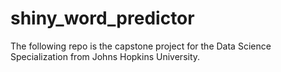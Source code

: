 # shiny_word_predictor
The following repo is the capstone project for the Data Science Specialization from Johns Hopkins University.
